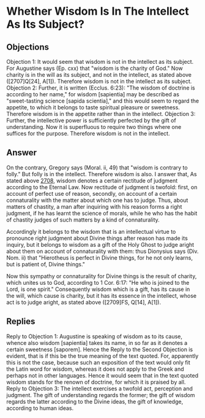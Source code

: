 # Whether Wisdom Is In The Intellect As Its Subject?
## Objections
Objection 1: It would seem that wisdom is not in the intellect as its subject. For Augustine says (Ep. cxx) that "wisdom is the charity of God." Now charity is in the will as its subject, and not in the intellect, as stated above ([2707]Q[24], A[1]). Therefore wisdom is not in the intellect as its subject.
Objection 2: Further, it is written (Ecclus. 6:23): "The wisdom of doctrine is according to her name," for wisdom [sapientia] may be described as "sweet-tasting science [sapida scientia]," and this would seem to regard the appetite, to which it belongs to taste spiritual pleasure or sweetness. Therefore wisdom is in the appetite rather than in the intellect.
Objection 3: Further, the intellective power is sufficiently perfected by the gift of understanding. Now it is superfluous to require two things where one suffices for the purpose. Therefore wisdom is not in the intellect.
## Answer
On the contrary, Gregory says (Moral. ii, 49) that "wisdom is contrary to folly." But folly is in the intellect. Therefore wisdom is also.
I answer that, As stated above [2708](A[1]), wisdom denotes a certain rectitude of judgment according to the Eternal Law. Now rectitude of judgment is twofold: first, on account of perfect use of reason, secondly, on account of a certain connaturality with the matter about which one has to judge. Thus, about matters of chastity, a man after inquiring with his reason forms a right judgment, if he has learnt the science of morals, while he who has the habit of chastity judges of such matters by a kind of connaturality.

Accordingly it belongs to the wisdom that is an intellectual virtue to pronounce right judgment about Divine things after reason has made its inquiry, but it belongs to wisdom as a gift of the Holy Ghost to judge aright about them on account of connaturality with them: thus Dionysius says (Div. Nom. ii) that "Hierotheus is perfect in Divine things, for he not only learns, but is patient of, Divine things."

Now this sympathy or connaturality for Divine things is the result of charity, which unites us to God, according to 1 Cor. 6:17: "He who is joined to the Lord, is one spirit." Consequently wisdom which is a gift, has its cause in the will, which cause is charity, but it has its essence in the intellect, whose act is to judge aright, as stated above ([2709]FS, Q[14], A[1]).
## Replies
Reply to Objection 1: Augustine is speaking of wisdom as to its cause, whence also wisdom [sapientia] takes its name, in so far as it denotes a certain sweetness [saporem]. Hence the Reply to the Second Objection is evident, that is if this be the true meaning of the text quoted. For, apparently this is not the case, because such an exposition of the text would only fit the Latin word for wisdom, whereas it does not apply to the Greek and perhaps not in other languages. Hence it would seem that in the text quoted wisdom stands for the renown of doctrine, for which it is praised by all.
Reply to Objection 3: The intellect exercises a twofold act, perception and judgment. The gift of understanding regards the former; the gift of wisdom regards the latter according to the Divine ideas, the gift of knowledge, according to human ideas.